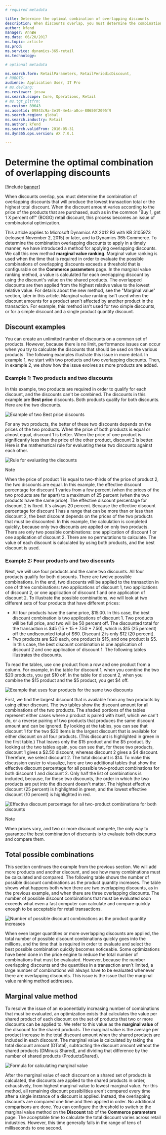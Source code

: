 ```yaml
---
# required metadata

title: Determine the optimal combination of overlapping discounts
description: When discounts overlap, you must determine the combination of overlapping discounts that will produce the lowest transaction total or the highest total discount. When the discount amount varies according to the price of the products that are purchased, such as in the common 'Buy 1, get 1 X percent off' (BOGO) retail discount, this process becomes an issue of combinatorial optimization.
author: kfend
manager: AnnBe
ms.date: 06/20/2017
ms.topic: article
ms.prod: 
ms.service: dynamics-365-retail
ms.technology: 

# optional metadata

ms.search.form: RetailParameters, RetailPeriodicDiscount,   
# ROBOTS: 
audience: Application User, IT Pro
# ms.devlang: 
ms.reviewer: josaw
ms.search.scope: Core, Operations, Retail
# ms.tgt_pltfrm: 
ms.custom: 89643
ms.assetid: 09843c9a-3e19-4e4a-a8ce-80650f2095f9
ms.search.region: global
ms.search.industry: Retail
ms.author: kfend
ms.search.validFrom: 2016-05-31
ms.dyn365.ops.version: AX 7.0.1

---
```


# Determine the optimal combination of overlapping discounts

[!include [banner](includes/banner.md)]

When discounts overlap, you must determine the combination of overlapping discounts that will produce the lowest transaction total or the highest total discount. When the discount amount varies according to the price of the products that are purchased, such as in the common "Buy 1, get 1 X percent off" (BOGO) retail discount, this process becomes an issue of combinatorial optimization.

This article applies to Microsoft Dynamics AX 2012 R3 with KB 3105973 (released November 2, 2015) or later, and to Dynamics 365 Commerce. To determine the combination overlapping discounts to apply in a timely manner, we have introduced a method for applying overlapping discounts. We call this new method **marginal value ranking**. Marginal value ranking is used when the time that is required in order to evaluate the possible combinations of overlapping discounts exceeds a threshold that is configurable on the **Commerce parameters** page. In the marginal value ranking method, a value is calculated for each overlapping discount by using the discount's value on the shared products. The overlapped discounts are then applied from the highest relative value to the lowest relative value. For details about the new method, see the "Marginal value" section, later in this article. Marginal value ranking isn't used when the discount amounts for a product aren't affected by another product in the transaction. For example, this method isn't used for two simple discounts, or for a simple discount and a single product quantity discount.

## Discount examples

You can create an unlimited number of discounts on a common set of products. However, because there is no limit, performance issues can occur when you try to calculate the discounts that should be used on the various products. The following examples illustrate this issue in more detail. In example 1, we start with two products and two overlapping discounts. Then, in example 2, we show how the issue evolves as more products are added.

### Example 1: Two products and two discounts

In this example, two products are required in order to qualify for each discount, and the discounts can't be combined. The discounts in this example are **Best price** discounts. Both products qualify for both discounts. Here are the two discounts.

![Example of two Best price discounts](./media/overlapping-discount-combo-01.jpg)

For any two products, the better of these two discounts depends on the prices of the two products. When the price of both products is equal or almost equal, discount 1 is better. When the price of one product is significantly less than the price of the other product, discount 2 is better. Here is the mathematical rule for evaluating these two discounts against each other.

![Rule for evaluating the discounts](./media/overlapping-discount-combo-02.jpg)

> [!NOTE]
> When the price of product 1 is equal to two-thirds of the price of product 2, the two discounts are equal. In this example, the effective discount percentage for discount 1 varies from a few percent (when the prices of the two products are far apart) to a maximum of 25 percent (when the two products have the same price). The effective discount percentage for discount 2 is fixed. It's always 20 percent. Because the effective discount percentage for discount 1 has a range that can be more than or less than discount 2, the best discount depends on the prices of the two products that must be discounted. In this example, the calculation is completed quickly, because only two discounts are applied on only two products. There are only two possible combinations: one application of discount 1 or one application of discount 2. There are no permutations to calculate. The value of each discount is calculated by using both products, and the best discount is used.

### Example 2: Four products and two discounts

Next, we will use four products and the same two discounts. All four products qualify for both discounts. There are twelve possible combinations. In the end, two discounts will be applied to the transaction in one of three combinations: two applications of discount 1, two applications of discount 2, or one application of discount 1 and one application of discount 2. To illustrate the possible combinations, we will look at two different sets of four products that have different prices:

- All four products have the same price, $15.00. In this case, the best discount combination is two applications of discount 1. Two products will be full price, and two will be 50 percent off. The discounted total for the transaction is $45 (15 + 15 + 7.50 + 7.50), which is $15 (25 percent) off the undiscounted total of $60. Discount 2 is only $12 (20 percent).
- Two products are $20 each, one product is $15, and one product is $5. In this case, the best discount combination is one application of discount 2 and one application of discount 1. The following tables illustrates the discounts.

To read the tables, use one product from a row and one product from a column. For example, in the table for discount 1, when you combine the two $20 products, you get $10 off. In the table for discount 2, when you combine the $15 product and the $5 product, you get $4 off.

![Example that uses four products for the same two discounts](./media/overlapping-discount-combo-03.jpg)

First, we find the largest discount that is available from any two products by using either discount. The two tables show the discount amount for all combinations of the two products. The shaded portions of the tables represent either cases where a product is paired with itself, which we can't do, or a reverse pairing of two products that produces the same discount amount and can be ignored. By looking at the tables, you can see that discount 1 for the two $20 items is the largest discount that is available for either discount on all four products. (This discount is highlighted in green in the first table.) That leaves only the $15 product and the $5 product. By looking at the two tables again, you can see that, for these two products, discount 1 gives a $2.50 discount, whereas discount 2 gives a $4 discount. Therefore, we select discount 2. The total discount is $14. To make this discussion easier to visualize, here are two additional tables that show the effective discount percentage for all possible two-product combinations for both discount 1 and discount 2. Only half the list of combinations is included, because, for these two discounts, the order in which the two products are put into the discount doesn't matter. The highest effective discount (25 percent) is highlighted in green, and the lowest effective discount (10 percent) is highlighted in red.

![Effective discount percentage for all two-product combinations for both discounts](./media/overlapping-discount-combo-04.jpg)

> [!NOTE]
> When prices vary, and two or more discount compete, the only way to guarantee the best combination of discounts is to evaluate both discounts and compare them.

## Total possible combinations

This section continues the example from the previous section. We will add more products and another discount, and see how many combinations must be calculated and compared. The following table shows the number of possible discount combinations as the product quantity increases. The table shows what happens both when there are two overlapping discounts, as in the previous example, and when there are three overlapping discounts. The number of possible discount combinations that must be evaluated soon exceeds what even a fast computer can calculate and compare quickly enough to be acceptable for retail transactions.

![Number of possible discount combinations as the product quantity increases](./media/overlapping-discount-combo-05.jpg)

When even larger quantities or more overlapping discounts are applied, the total number of possible discount combinations quickly goes into the millions, and the time that is required in order to evaluate and select the best possible combination quickly becomes noticeable. Some optimizations have been done in the price engine to reduce the total number of combinations that must be evaluated. However, because the number overlapping discounts and the quantities in a transaction aren't limited, a large number of combinations will always have to be evaluated whenever there are overlapping discounts. This issue is the issue that the marginal value ranking method addresses.

## Marginal value method

To resolve the issue of an exponentially increasing number of combinations that must be evaluated, an optimization exists that calculates the value per shared product of each discount on the set of products that two or more discounts can be applied to. We refer to this value as the **marginal value** of the discount for the shared products. The marginal value is the average per product increase in the total discount amount when the shared products are included in each discount. The marginal value is calculated by taking the total discount amount (DTotal), subtracting the discount amount without the shared products (DMinus\\ Shared), and dividing that difference by the number of shared products (ProductsShared).

![Formula for calculating marginal value](./media/overlapping-discount-combo-06.jpg)

After the marginal value of each discount on a shared set of products is calculated, the discounts are applied to the shared products in order, exhaustively, from highest marginal value to lowest marginal value. For this method, all remaining discount possibilities aren't compared every time after a single instance of a discount is applied. Instead, the overlapping discounts are compared one time and then applied in order. No additional comparisons are done. You can configure the threshold to switch to the marginal value method on the **Discount** tab of the **Commerce parameters** page. The acceptable time to calculate the total discount varies across retail industries. However, this time generally falls in the range of tens of milliseconds to one second.
